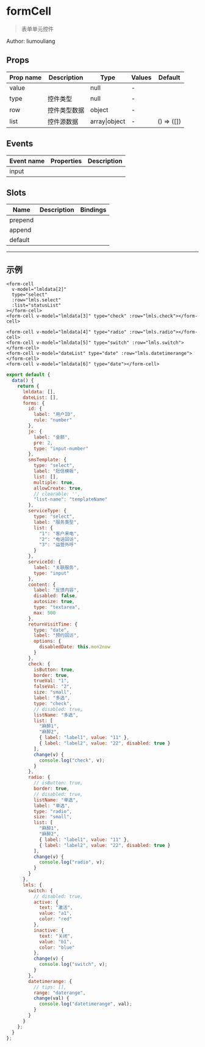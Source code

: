 # formCell

> 表单单元控件

Author: liumouliang

## Props

| Prop name | Description  | Type          | Values | Default    |
| --------- | ------------ | ------------- | ------ | ---------- |
| value     |              | null          | -      |            |
| type      | 控件类型     | null          | -      |            |
| row       | 控件类型数据 | object        | -      |            |
| list      | 控件源数据   | array\|object | -      | () => ([]) |

## Events

| Event name | Properties | Description |
| ---------- | ---------- | ----------- |
| input      |            |

## Slots

| Name    | Description | Bindings |
| ------- | ----------- | -------- |
| prepend |             |          |
| append  |             |          |
| default |             | <br>     |

---

## 示例

```vue
<form-cell
  v-model="lmldata[2]"
  type="select"
  :row="lmls.select"
  :list="statusList"
></form-cell>
<form-cell v-model="lmldata[3]" type="check" :row="lmls.check"></form-cell>

<form-cell v-model="lmldata[4]" type="radio" :row="lmls.radio"></form-cell>
<form-cell v-model="lmldata[5]" type="switch" :row="lmls.switch"></form-cell>
<form-cell v-model="dateList" type="date" :row="lmls.datetimerange"></form-cell>
<form-cell v-model="lmldata[6]" type="date"></form-cell>
```

```js
export default {
  data() {
    return {
      lmldata: [],
      dateList: [],
      forms: {
        id: {
          label: "用户ID",
          rule: "number"
        },
        je: {
          label: "金额",
          pre: 2,
          type: "input-number"
        },
        smsTemplate: {
          type: "select",
          label: "短信模板",
          list: [],
          multiple: true,
          allowCreate: true,
          // clearable: '',
          "list-name": "templateName"
        },
        serviceType: {
          type: "select",
          label: "服务类型",
          list: {
            "1": "客户来电",
            "2": "电话回访",
            "3": "运营外呼"
          }
        },
        serviceId: {
          label: "关联服务",
          type: "input"
        },
        content: {
          label: "反馈内容",
          disabled: false,
          autosize: true,
          type: "textarea",
          max: 500
        },
        returnVisitTime: {
          type: "date",
          label: "预约回访",
          options: {
            disabledDate: this.mon2now
          }
        },
        check: {
          isButton: true,
          border: true,
          trueVal: "1",
          falseVal: "2",
          size: "small",
          label: "多选",
          type: "check",
          // disabled: true,
          listName: "多选",
          list: [
            "麻醉1",
            "麻醉2",
            { label: "label1", value: "11" },
            { label: "label2", value: "22", disabled: true }
          ],
          change(v) {
            console.log("check", v);
          }
        },
        radio: {
          // isButton: true,
          border: true,
          // disabled: true,
          listName: "单选",
          label: "单选",
          type: "radio",
          size: "small",
          list: [
            "麻醉1",
            "麻醉2",
            { label: "label1", value: "11" },
            { label: "label2", value: "22", disabled: true }
          ],
          change(v) {
            console.log("radio", v);
          }
        }
      },
      lmls: {
        switch: {
          // disabled: true,
          active: {
            text: "激活",
            value: "a1",
            color: "red"
          },
          inactive: {
            text: "关闭",
            value: "b1",
            color: "blue"
          },
          change(v) {
            console.log("switch", v);
          }
        },
        datetimerange: {
          // tips: [],
          range: "daterange",
          change(val) {
            console.log("datetimerange", val);
          }
        }
      }
    };
  }
};
```
